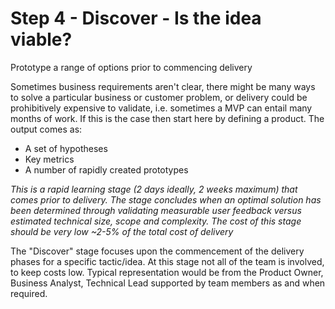 # Step 4 - Discover - Is the idea viable?

Prototype a range of options prior to commencing delivery

Sometimes business requirements aren't clear, there might be many ways to solve a particular business or customer problem, or delivery could be prohibitively expensive to validate, i.e. sometimes a MVP can entail many months of work. If this is the case then start here by defining a product. The output comes as:

- A set of hypotheses
- Key metrics
- A number of rapidly created prototypes 

_This is a rapid learning stage (2 days ideally, 2 weeks maximum) that comes prior to delivery. The stage concludes when an optimal solution has been determined through validating measurable user feedback versus estimated technical size, scope and complexity. The cost of this stage should be very low ~2-5% of the total cost of delivery_

The "Discover" stage focuses upon the commencement of the delivery phases for a specific tactic/idea. At this stage not all of the team is involved, to keep costs low. Typical representation would be from the Product Owner, Business Analyst, Technical Lead supported by team members as and when required.
